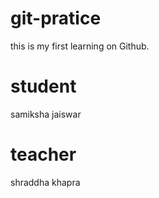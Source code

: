 # git-pratice
this is my first learning on Github.

# student
samiksha jaiswar

# teacher 
shraddha khapra


